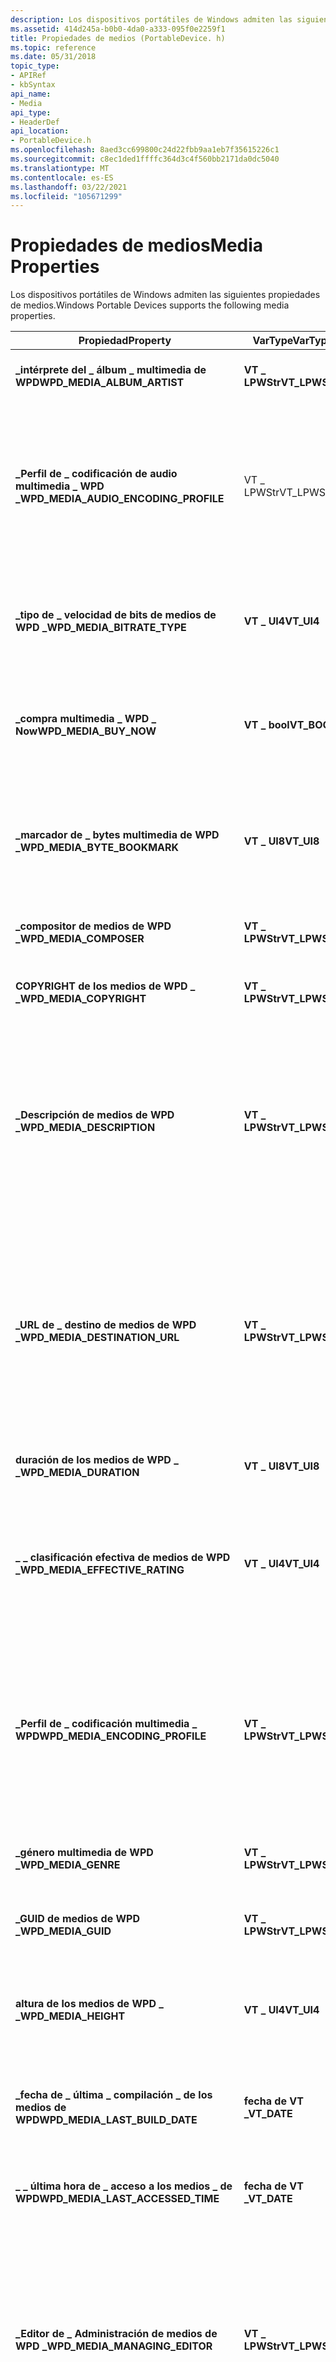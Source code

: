 ```yaml
---
description: Los dispositivos portátiles de Windows admiten las siguientes propiedades de medios.
ms.assetid: 414d245a-b0b0-4da0-a333-095f0e2259f1
title: Propiedades de medios (PortableDevice. h)
ms.topic: reference
ms.date: 05/31/2018
topic_type:
- APIRef
- kbSyntax
api_name:
- Media
api_type:
- HeaderDef
api_location:
- PortableDevice.h
ms.openlocfilehash: 8aed3cc699800c24d22fbb9aa1eb7f35615226c1
ms.sourcegitcommit: c8ec1ded1ffffc364d3c4f560bb2171da0dc5040
ms.translationtype: MT
ms.contentlocale: es-ES
ms.lasthandoff: 03/22/2021
ms.locfileid: "105671299"
---
```

# <a name="media-properties"></a><span data-ttu-id="57e78-103">Propiedades de medios</span><span class="sxs-lookup"><span data-stu-id="57e78-103">Media Properties</span></span>

<span data-ttu-id="57e78-104">Los dispositivos portátiles de Windows admiten las siguientes propiedades de medios.</span><span class="sxs-lookup"><span data-stu-id="57e78-104">Windows Portable Devices supports the following media properties.</span></span>



| <span data-ttu-id="57e78-105">Propiedad</span><span class="sxs-lookup"><span data-stu-id="57e78-105">Property</span></span>                                                                                                                 | <span data-ttu-id="57e78-106">VarType</span><span class="sxs-lookup"><span data-stu-id="57e78-106">VarType</span></span>        | <span data-ttu-id="57e78-107">Descripción</span><span class="sxs-lookup"><span data-stu-id="57e78-107">Description</span></span>                                                                                                                                                                                                                                                                                                    |
|--------------------------------------------------------------------------------------------------------------------------|----------------|----------------------------------------------------------------------------------------------------------------------------------------------------------------------------------------------------------------------------------------------------------------------------------------------------------------|
| <span data-ttu-id="57e78-108">**\_intérprete del \_ álbum \_ multimedia de WPD**</span><span class="sxs-lookup"><span data-stu-id="57e78-108">**WPD\_MEDIA\_ALBUM\_ARTIST**</span></span>                                                                                            | <span data-ttu-id="57e78-109">**VT \_ LPWStr**</span><span class="sxs-lookup"><span data-stu-id="57e78-109">**VT\_LPWSTR**</span></span> | <span data-ttu-id="57e78-110">Cadena que identifica el artista que realiza el medio.</span><span class="sxs-lookup"><span data-stu-id="57e78-110">A string that identifies the artist performing the media.</span></span>                                                                                                                                                                                                                                                      |
| <span data-ttu-id="57e78-111">**\_Perfil de \_ codificación de audio multimedia \_ WPD \_**</span><span class="sxs-lookup"><span data-stu-id="57e78-111">**WPD\_MEDIA\_AUDIO\_ENCODING\_PROFILE**</span></span>                                                                                 | <span data-ttu-id="57e78-112">VT \_ LPWStr</span><span class="sxs-lookup"><span data-stu-id="57e78-112">VT\_LPWSTR</span></span>     | <span data-ttu-id="57e78-113">Cadena que especifica un perfil de codificación.</span><span class="sxs-lookup"><span data-stu-id="57e78-113">A string that specifies an encoding profile.</span></span> <span data-ttu-id="57e78-114">Los códecs multimedia se pueden codificar de acuerdo con un perfil, que define un algoritmo de codificación determinado o un proceso de optimización.</span><span class="sxs-lookup"><span data-stu-id="57e78-114">Media codecs may be encoded in accordance with a profile, which defines a particular encoding algorithm or optimization process.</span></span>                                                                                                                                  |
| <span data-ttu-id="57e78-115">**\_tipo de \_ velocidad de bits de medios de WPD \_**</span><span class="sxs-lookup"><span data-stu-id="57e78-115">**WPD\_MEDIA\_BITRATE\_TYPE**</span></span>                                                                                            | <span data-ttu-id="57e78-116">**VT \_ UI4**</span><span class="sxs-lookup"><span data-stu-id="57e78-116">**VT\_UI4**</span></span>    | <span data-ttu-id="57e78-117">Una enumeración de [**\_ \_ tipos de velocidad**](wpd-bitrate-types.md) de bits de WPD que califica la velocidad de bits de los datos de audio o de vídeo.</span><span class="sxs-lookup"><span data-stu-id="57e78-117">A [**WPD\_BITRATE\_TYPES**](wpd-bitrate-types.md) enumeration that further qualifies the bit rate of audio or video data.</span></span>                                                                                                                                                                                     |
| <span data-ttu-id="57e78-118">**\_compra multimedia \_ WPD \_ Now**</span><span class="sxs-lookup"><span data-stu-id="57e78-118">**WPD\_MEDIA\_BUY\_NOW**</span></span>                                                                                                 | <span data-ttu-id="57e78-119">**VT \_ bool**</span><span class="sxs-lookup"><span data-stu-id="57e78-119">**VT\_BOOL**</span></span>   | <span data-ttu-id="57e78-120">Valor booleano que especifica si el usuario desea comprar el contenido la próxima vez que se realiza una conexión a Internet.</span><span class="sxs-lookup"><span data-stu-id="57e78-120">A Boolean value that specifies whether the user wants to buy the content the next time an Internet connection is made.</span></span>                                                                                                                                                                                         |
| <span data-ttu-id="57e78-121">**\_marcador de \_ bytes multimedia de WPD \_**</span><span class="sxs-lookup"><span data-stu-id="57e78-121">**WPD\_MEDIA\_BYTE\_BOOKMARK**</span></span>                                                                                           | <span data-ttu-id="57e78-122">**VT \_ UI8**</span><span class="sxs-lookup"><span data-stu-id="57e78-122">**VT\_UI8**</span></span>    | <span data-ttu-id="57e78-123">Especifica un marcador (un desplazamiento de bytes basado en cero) que corresponde a la última posición reproducida o visualizada en el medio determinado.</span><span class="sxs-lookup"><span data-stu-id="57e78-123">Specifies a bookmark (a zero-based byte offset) that corresponds to the last position played or viewed on the given media.</span></span>                                                                                                                                                                                     |
| <span data-ttu-id="57e78-124">**\_compositor de medios de WPD \_**</span><span class="sxs-lookup"><span data-stu-id="57e78-124">**WPD\_MEDIA\_COMPOSER**</span></span>                                                                                                 | <span data-ttu-id="57e78-125">**VT \_ LPWStr**</span><span class="sxs-lookup"><span data-stu-id="57e78-125">**VT\_LPWSTR**</span></span> | <span data-ttu-id="57e78-126">Compositor, si el compositor y el rendimiento son diferentes.</span><span class="sxs-lookup"><span data-stu-id="57e78-126">The composer, if the composer and performer are different.</span></span>                                                                                                                                                                                                                                                     |
| <span data-ttu-id="57e78-127">**COPYRIGHT de los medios de WPD \_ \_**</span><span class="sxs-lookup"><span data-stu-id="57e78-127">**WPD\_MEDIA\_COPYRIGHT**</span></span>                                                                                                | <span data-ttu-id="57e78-128">**VT \_ LPWStr**</span><span class="sxs-lookup"><span data-stu-id="57e78-128">**VT\_LPWSTR**</span></span> | <span data-ttu-id="57e78-129">Cadena que proporciona información de copyright sobre el objeto.</span><span class="sxs-lookup"><span data-stu-id="57e78-129">A string that provides copyright information about the object.</span></span>                                                                                                                                                                                                                                                 |
| <span data-ttu-id="57e78-130"><span id="wpd_media_description"></span><span id="WPD_MEDIA_DESCRIPTION"></span>**\_Descripción de medios de WPD \_**</span><span class="sxs-lookup"><span data-stu-id="57e78-130"><span id="wpd_media_description"></span><span id="WPD_MEDIA_DESCRIPTION"></span>**WPD\_MEDIA\_DESCRIPTION**</span></span>              | <span data-ttu-id="57e78-131">**VT \_ LPWStr**</span><span class="sxs-lookup"><span data-stu-id="57e78-131">**VT\_LPWSTR**</span></span> | <span data-ttu-id="57e78-132">Descripción del objeto especificado. En los casos en los que la propiedad de [ \_ \_ \_ subdescripción](/windows) de los medios de WPD puede describir un solo elemento de contenido, esta propiedad describirá una colección de medios relacionados.</span><span class="sxs-lookup"><span data-stu-id="57e78-132">A description for the given object.Where the [WPD\_MEDIA\_SUB\_DESCRIPTION](/windows) property may describe a single piece of content, this property will describe a collection of related media.</span></span><br/>                                                                                 |
| <span data-ttu-id="57e78-133">**\_URL de \_ destino de medios de WPD \_**</span><span class="sxs-lookup"><span data-stu-id="57e78-133">**WPD\_MEDIA\_DESTINATION\_URL**</span></span>                                                                                         | <span data-ttu-id="57e78-134">**VT \_ LPWStr**</span><span class="sxs-lookup"><span data-stu-id="57e78-134">**VT\_LPWSTR**</span></span> | <span data-ttu-id="57e78-135">Cadena terminada en un valor nulo que indica la dirección URL de un objeto.</span><span class="sxs-lookup"><span data-stu-id="57e78-135">A null-terminated, human-readable string indicating the URL for an object.</span></span> <span data-ttu-id="57e78-136">Esta dirección URL identifica el contenido que aparecerá si el usuario hace clic en el objeto. Los objetos **Mediacast** suelen usar esta propiedad para especificar la ubicación de la información relacionada.</span><span class="sxs-lookup"><span data-stu-id="57e78-136">This URL identifies the content that will appear if the user clicks on the object.**Mediacast** objects often use this property to specify the location of related information.</span></span><br/>                                          |
| <span data-ttu-id="57e78-137">**duración de los medios de WPD \_ \_**</span><span class="sxs-lookup"><span data-stu-id="57e78-137">**WPD\_MEDIA\_DURATION**</span></span>                                                                                                 | <span data-ttu-id="57e78-138">**VT \_ UI8**</span><span class="sxs-lookup"><span data-stu-id="57e78-138">**VT\_UI8**</span></span>    | <span data-ttu-id="57e78-139">La duración del contenido, en milisegundos.</span><span class="sxs-lookup"><span data-stu-id="57e78-139">The duration of the content, in milliseconds.</span></span>                                                                                                                                                                                                                                                                  |
| <span data-ttu-id="57e78-140">**\_ \_ clasificación efectiva de medios de WPD \_**</span><span class="sxs-lookup"><span data-stu-id="57e78-140">**WPD\_MEDIA\_EFFECTIVE\_RATING**</span></span>                                                                                        | <span data-ttu-id="57e78-141">**VT \_ UI4**</span><span class="sxs-lookup"><span data-stu-id="57e78-141">**VT\_UI4**</span></span>    | <span data-ttu-id="57e78-142">Número comprendido entre 1 y 100, ambos inclusive, que clasifica el contenido, donde 1 es el valor más bajo.</span><span class="sxs-lookup"><span data-stu-id="57e78-142">A number between 1 and 100, inclusive, that rates the content, where 1 is the lowest value.</span></span> <span data-ttu-id="57e78-143">Este valor se basa en las estadísticas de uso que el usuario no establece explícitamente.</span><span class="sxs-lookup"><span data-stu-id="57e78-143">This value is based on usage statistics that are not set explicitly by the user.</span></span>                                                                                                                                   |
| <span data-ttu-id="57e78-144">**\_Perfil de \_ codificación multimedia \_ WPD**</span><span class="sxs-lookup"><span data-stu-id="57e78-144">**WPD\_MEDIA\_ENCODING\_PROFILE**</span></span>                                                                                        | <span data-ttu-id="57e78-145">**VT \_ LPWStr**</span><span class="sxs-lookup"><span data-stu-id="57e78-145">**VT\_LPWSTR**</span></span> | <span data-ttu-id="57e78-146">Un nombre de perfil, tal y como lo define el códec determinado que se utiliza.</span><span class="sxs-lookup"><span data-stu-id="57e78-146">A profile name, as defined by the particular codec that is used.</span></span> <span data-ttu-id="57e78-147">Si el códec no requiere un nombre de perfil específico, en su lugar debe especificar la información de audio en las propiedades adecuadas.</span><span class="sxs-lookup"><span data-stu-id="57e78-147">If the codec does not require a specific profile name, you should instead specify audio information in the appropriate properties.</span></span>                                                                                                            |
| <span data-ttu-id="57e78-148">**\_género multimedia de WPD \_**</span><span class="sxs-lookup"><span data-stu-id="57e78-148">**WPD\_MEDIA\_GENRE**</span></span>                                                                                                    | <span data-ttu-id="57e78-149">**VT \_ LPWStr**</span><span class="sxs-lookup"><span data-stu-id="57e78-149">**VT\_LPWSTR**</span></span> | <span data-ttu-id="57e78-150">Cadena terminada en un valor nulo que indica el género al que pertenece este medio.</span><span class="sxs-lookup"><span data-stu-id="57e78-150">A null-terminated, human-readable string indicating the genre to which this media belongs.</span></span>                                                                                                                                                                                                                     |
| <span data-ttu-id="57e78-151">**\_GUID de medios de WPD \_**</span><span class="sxs-lookup"><span data-stu-id="57e78-151">**WPD\_MEDIA\_GUID**</span></span>                                                                                                     | <span data-ttu-id="57e78-152">**VT \_ LPWStr**</span><span class="sxs-lookup"><span data-stu-id="57e78-152">**VT\_LPWSTR**</span></span> | <span data-ttu-id="57e78-153">Especifica un identificador único global (GUID) de 128 bits.</span><span class="sxs-lookup"><span data-stu-id="57e78-153">Specifies a 128-bit globally unique identifier (GUID).</span></span>                                                                                                                                                                                                                                                         |
| <span data-ttu-id="57e78-154"><span id="wpd_media_height"></span><span id="WPD_MEDIA_HEIGHT"></span>**altura de los medios de WPD \_ \_**</span><span class="sxs-lookup"><span data-stu-id="57e78-154"><span id="wpd_media_height"></span><span id="WPD_MEDIA_HEIGHT"></span>**WPD\_MEDIA\_HEIGHT**</span></span>                             | <span data-ttu-id="57e78-155">**VT \_ UI4**</span><span class="sxs-lookup"><span data-stu-id="57e78-155">**VT\_UI4**</span></span>    | <span data-ttu-id="57e78-156">Valor que especifica el alto del recurso principal (normalmente, un vídeo o una imagen), en píxeles.</span><span class="sxs-lookup"><span data-stu-id="57e78-156">A value that specifies the height of the main resource (typically, a video or image), in pixels.</span></span> <span data-ttu-id="57e78-157">Vea [el \_ \_ ancho del medio de WPD](/windows).</span><span class="sxs-lookup"><span data-stu-id="57e78-157">See [WPD\_MEDIA\_WIDTH](/windows).</span></span>                                                                                                                                                                    |
| <span data-ttu-id="57e78-158">**\_fecha de \_ última \_ compilación \_ de los medios de WPD**</span><span class="sxs-lookup"><span data-stu-id="57e78-158">**WPD\_MEDIA\_LAST\_BUILD\_DATE**</span></span>                                                                                        | <span data-ttu-id="57e78-159">**fecha de VT \_**</span><span class="sxs-lookup"><span data-stu-id="57e78-159">**VT\_DATE**</span></span>   | <span data-ttu-id="57e78-160">Fecha que especifica la última vez que se modificó o editó una serie de un mediacast.</span><span class="sxs-lookup"><span data-stu-id="57e78-160">A date specifying the last time a series in a mediacast was changed or edited.</span></span>                                                                                                                                                                                                                                 |
| <span data-ttu-id="57e78-161">**\_ \_ última hora de \_ acceso a los medios \_ de WPD**</span><span class="sxs-lookup"><span data-stu-id="57e78-161">**WPD\_MEDIA\_LAST\_ACCESSED\_TIME**</span></span>                                                                                     | <span data-ttu-id="57e78-162">**fecha de VT \_**</span><span class="sxs-lookup"><span data-stu-id="57e78-162">**VT\_DATE**</span></span>   | <span data-ttu-id="57e78-163">Valor que especifica la fecha y la hora en que se produjo el último acceso al elemento multimedia en el dispositivo.</span><span class="sxs-lookup"><span data-stu-id="57e78-163">A value that specifies the date and time that the media was last accessed on the device.</span></span>                                                                                                                                                                                                                       |
| <span data-ttu-id="57e78-164">**\_Editor de \_ Administración de medios de WPD \_**</span><span class="sxs-lookup"><span data-stu-id="57e78-164">**WPD\_MEDIA\_MANAGING\_EDITOR**</span></span>                                                                                         | <span data-ttu-id="57e78-165">**VT \_ LPWStr**</span><span class="sxs-lookup"><span data-stu-id="57e78-165">**VT\_LPWSTR**</span></span> | <span data-ttu-id="57e78-166">Cadena terminada en un valor nulo que se puede leer y que indica la dirección de correo electrónico del editor de administración del medio. Los objetos **Mediacast** suelen usar esta propiedad para especificar el editor de administración de una serie o canal RSS.</span><span class="sxs-lookup"><span data-stu-id="57e78-166">A null-terminated, human-readable string that indicates the e-mail address of the media's managing editor.**Mediacast** objects often use this property to specify the managing editor of an RSS channel or series.</span></span><br/>                                                                                 |
| <span data-ttu-id="57e78-167">**metagénero de multimedia de WPD \_ \_ \_**</span><span class="sxs-lookup"><span data-stu-id="57e78-167">**WPD\_MEDIA\_META\_GENRE**</span></span>                                                                                              | <span data-ttu-id="57e78-168">**VT \_ UI4**</span><span class="sxs-lookup"><span data-stu-id="57e78-168">**VT\_UI4**</span></span>    | <span data-ttu-id="57e78-169">Una enumeración de [**\_ \_ metagéneros de WPD**](wpd-meta-genres.md) que describe el tipo de medio.</span><span class="sxs-lookup"><span data-stu-id="57e78-169">A [**WPD\_META\_GENRES**](wpd-meta-genres.md) enumeration that describes the type of media.</span></span>                                                                                                                                                                                                                   |
| <span data-ttu-id="57e78-170">**\_marcador de \_ objeto \_ multimedia WPD**</span><span class="sxs-lookup"><span data-stu-id="57e78-170">**WPD\_MEDIA\_OBJECT\_BOOKMARK**</span></span>                                                                                         | <span data-ttu-id="57e78-171">**VT \_ LPWStr**</span><span class="sxs-lookup"><span data-stu-id="57e78-171">**VT\_LPWSTR**</span></span> | <span data-ttu-id="57e78-172">Especifica el \_ identificador del objeto WPD \_ para el último objeto que se ha visualizado o reproducido. Esta propiedad se aplica a las listas de reproducción y mediacasts.</span><span class="sxs-lookup"><span data-stu-id="57e78-172">Specifies the WPD\_OBJECT\_ID for the last object viewed or played.This property applies to playlists and mediacasts.</span></span><br/>                                                                                                                                                                               |
| <span data-ttu-id="57e78-173">**\_propietario de medios de WPD \_**</span><span class="sxs-lookup"><span data-stu-id="57e78-173">**WPD\_MEDIA\_OWNER**</span></span>                                                                                                    | <span data-ttu-id="57e78-174">**VT \_ LPWStr**</span><span class="sxs-lookup"><span data-stu-id="57e78-174">**VT\_LPWSTR**</span></span> | <span data-ttu-id="57e78-175">Cadena terminada en un valor nulo que se puede leer y que indica la dirección de correo electrónico del propietario del medio. Los objetos **Mediacast** suelen usar esta propiedad para especificar el propietario de una serie o canal RSS.</span><span class="sxs-lookup"><span data-stu-id="57e78-175">A null-terminated, human-readable string that indicates the e-mail address of the media's owner.**Mediacast** objects often use this property to specify the owner of an RSS channel or series.</span></span><br/>                                                                                                     |
| <span data-ttu-id="57e78-176">**\_ \_ clasificación parental de medios de \_ WPD**</span><span class="sxs-lookup"><span data-stu-id="57e78-176">**WPD\_MEDIA\_PARENTAL\_RATING**</span></span>                                                                                         | <span data-ttu-id="57e78-177">**VT \_ LPWStr**</span><span class="sxs-lookup"><span data-stu-id="57e78-177">**VT\_LPWSTR**</span></span> | <span data-ttu-id="57e78-178">Cadena terminada en un valor nulo que se puede leer y que indica la clasificación parental del archivo multimedia.</span><span class="sxs-lookup"><span data-stu-id="57e78-178">A null-terminated, human-readable string that indicates the parental rating of the media file.</span></span> <span data-ttu-id="57e78-179">Normalmente, se trata de una clasificación de la Asociación de fotografías de América (MPAA).</span><span class="sxs-lookup"><span data-stu-id="57e78-179">This is typically a Motion Picture Association of America (MPAA) rating.</span></span>                                                                                                                                        |
| <span data-ttu-id="57e78-180">**\_fecha de \_ lanzamiento de medios de WPD \_**</span><span class="sxs-lookup"><span data-stu-id="57e78-180">**WPD\_MEDIA\_RELEASE\_DATE**</span></span>                                                                                            | <span data-ttu-id="57e78-181">**fecha de VT \_**</span><span class="sxs-lookup"><span data-stu-id="57e78-181">**VT\_DATE**</span></span>   | <span data-ttu-id="57e78-182">Fecha en que el contenido se liberó originalmente.</span><span class="sxs-lookup"><span data-stu-id="57e78-182">The date that the content was originally released.</span></span>                                                                                                                                                                                                                                                             |
| <span data-ttu-id="57e78-183">**\_velocidad de \_ muestra \_ multimedia de WPD**</span><span class="sxs-lookup"><span data-stu-id="57e78-183">**WPD\_MEDIA\_SAMPLE\_RATE**</span></span>                                                                                             | <span data-ttu-id="57e78-184">**VT \_ UI4**</span><span class="sxs-lookup"><span data-stu-id="57e78-184">**VT\_UI4**</span></span>    | <span data-ttu-id="57e78-185">La velocidad de muestra de codificación, en muestras por segundo, para el contenido.</span><span class="sxs-lookup"><span data-stu-id="57e78-185">The encoding sample rate, in samples per second, for the content.</span></span>                                                                                                                                                                                                                                              |
| <span data-ttu-id="57e78-186">**recuento de omisiones de medios de WPD \_ \_ \_**</span><span class="sxs-lookup"><span data-stu-id="57e78-186">**WPD\_MEDIA\_SKIP\_COUNT**</span></span>                                                                                              | <span data-ttu-id="57e78-187">**VT \_ UI4**</span><span class="sxs-lookup"><span data-stu-id="57e78-187">**VT\_UI4**</span></span>    | <span data-ttu-id="57e78-188">Número total de veces que este medio se puso en cola para la reproducción, pero el usuario lo omitió explícitamente.</span><span class="sxs-lookup"><span data-stu-id="57e78-188">The total number of times this media was queued for playback, but explicitly skipped by the user.</span></span> <span data-ttu-id="57e78-189">Se puede usar para calcular automáticamente una clasificación de usuario o modificar las reglas de actualización de contenido.</span><span class="sxs-lookup"><span data-stu-id="57e78-189">This may be used to automatically calculate a user rating or modify content updating rules.</span></span>                                                                                                                  |
| <span data-ttu-id="57e78-190">**\_URL de \_ origen de medios de WPD \_**</span><span class="sxs-lookup"><span data-stu-id="57e78-190">**WPD\_MEDIA\_SOURCE\_URL**</span></span>                                                                                              | <span data-ttu-id="57e78-191">**VT \_ LPWStr**</span><span class="sxs-lookup"><span data-stu-id="57e78-191">**VT\_LPWSTR**</span></span> | <span data-ttu-id="57e78-192">Cadena terminada en un valor nulo que se puede leer y que indica la dirección URL de origen de los medios especificados. Los objetos **Mediacast** suelen usar esta propiedad para especificar dónde se originó el contenido.</span><span class="sxs-lookup"><span data-stu-id="57e78-192">A null-terminated, human-readable string that indicates the source URL for the given media.**Mediacast** objects often use this property to specify where the content originated.</span></span><br/>                                                                                                                   |
| <span data-ttu-id="57e78-193">**\_clasificación de media \_ Star \_ de WPD**</span><span class="sxs-lookup"><span data-stu-id="57e78-193">**WPD\_MEDIA\_STAR\_RATING**</span></span>                                                                                             | <span data-ttu-id="57e78-194">**VT \_ UI4**</span><span class="sxs-lookup"><span data-stu-id="57e78-194">**VT\_UI4**</span></span>    | <span data-ttu-id="57e78-195">Número comprendido entre 0 y 5 que califica el contenido, donde 0 es sin puntuación, 1 es la clasificación más baja y 5 es la clasificación más alta.</span><span class="sxs-lookup"><span data-stu-id="57e78-195">A number between 0 and 5 that rates the content, where 0 is unrated, 1 is the lowest rating, and 5 is the highest rating.</span></span> <span data-ttu-id="57e78-196">El usuario escribe explícitamente este valor.</span><span class="sxs-lookup"><span data-stu-id="57e78-196">This value is entered explicitly by the user.</span></span>                                                                                                                                        |
| <span data-ttu-id="57e78-197"><span id="wpd_media_sub_description"></span><span id="WPD_MEDIA_SUB_DESCRIPTION"></span>**subdescripción de los medios de WPD \_ \_ \_**</span><span class="sxs-lookup"><span data-stu-id="57e78-197"><span id="wpd_media_sub_description"></span><span id="WPD_MEDIA_SUB_DESCRIPTION"></span>**WPD\_MEDIA\_SUB\_DESCRIPTION**</span></span> | <span data-ttu-id="57e78-198">**VT \_ LPWStr**</span><span class="sxs-lookup"><span data-stu-id="57e78-198">**VT\_LPWSTR**</span></span> | <span data-ttu-id="57e78-199">Una descripción subordinada para el objeto especificado.</span><span class="sxs-lookup"><span data-stu-id="57e78-199">A subordinate description for the given object.</span></span> <span data-ttu-id="57e78-200">Esta propiedad se utiliza a menudo para proporcionar información adicional sobre el contenido. En el caso de que la propiedad [ \_ \_ Descripción](/windows) de los medios de WPD pueda describir una colección de medios relacionados, esta propiedad desscribirá un único fragmento de contenido.</span><span class="sxs-lookup"><span data-stu-id="57e78-200">This property is often used to provide additional information about content.Where the [WPD\_MEDIA\_DESCRIPTION](/windows) property may describe a collection of related media, this property will describe a single piece of content.</span></span><br/> |
| <span data-ttu-id="57e78-201"><span id="wpd_media_sub_title"></span><span id="WPD_MEDIA_SUB_TITLE"></span>**subtítulo de medios de WPD \_ \_ \_**</span><span class="sxs-lookup"><span data-stu-id="57e78-201"><span id="wpd_media_sub_title"></span><span id="WPD_MEDIA_SUB_TITLE"></span>**WPD\_MEDIA\_SUB\_TITLE**</span></span>                   | <span data-ttu-id="57e78-202">**VT \_ LPWStr**</span><span class="sxs-lookup"><span data-stu-id="57e78-202">**VT\_LPWSTR**</span></span> | <span data-ttu-id="57e78-203">Un subtítulo para el objeto.</span><span class="sxs-lookup"><span data-stu-id="57e78-203">A subtitle for the object.</span></span> <span data-ttu-id="57e78-204">Si el objeto es un episodio de una serie, sería el título del episodio y el [ \_ \_ título del medio de WPD](/windows) sería el nombre de la serie.</span><span class="sxs-lookup"><span data-stu-id="57e78-204">If the object is an episode title in a series, this would be the episode title, and [WPD\_MEDIA\_TITLE](/windows) would be the series name.</span></span>                                                                                                                                 |
| <span data-ttu-id="57e78-205">**\_ \_ \_ ID. de contenido de suscripción de medios de WPD \_**</span><span class="sxs-lookup"><span data-stu-id="57e78-205">**WPD\_MEDIA\_SUBSCRIPTION\_CONTENT\_ID**</span></span>                                                                                | <span data-ttu-id="57e78-206">**VT \_ LPWStr**</span><span class="sxs-lookup"><span data-stu-id="57e78-206">**VT\_LPWSTR**</span></span> | <span data-ttu-id="57e78-207">IDENTIFICADOR que se utiliza para identificar un elemento de contenido en un servicio de suscripción en línea.</span><span class="sxs-lookup"><span data-stu-id="57e78-207">An ID that is used to identify a piece of content to an online subscription service.</span></span> <span data-ttu-id="57e78-208">Normalmente, el cliente establece este valor en lugar del controlador o dispositivo.</span><span class="sxs-lookup"><span data-stu-id="57e78-208">Typically, this is set by the client rather than the driver or device.</span></span>                                                                                                                                                    |
| <span data-ttu-id="57e78-209">**\_marcador de \_ tiempo de medio de WPD \_**</span><span class="sxs-lookup"><span data-stu-id="57e78-209">**WPD\_MEDIA\_TIME\_BOOKMARK**</span></span>                                                                                           | <span data-ttu-id="57e78-210">**VT \_ UI8**</span><span class="sxs-lookup"><span data-stu-id="57e78-210">**VT\_UI8**</span></span>    | <span data-ttu-id="57e78-211">Especifica un marcador (en milisegundos) que corresponde a la última posición reproducida o visualizada en el medio determinado.</span><span class="sxs-lookup"><span data-stu-id="57e78-211">Specifies a bookmark (in milliseconds) that corresponds to the last position played or viewed on the given media.</span></span>                                                                                                                                                                                              |
| <span data-ttu-id="57e78-212">**\_ \_ tiempo \_ de vida de los medios de WPD \_**</span><span class="sxs-lookup"><span data-stu-id="57e78-212">**WPD\_MEDIA\_TIME\_TO\_LIVE**</span></span>                                                                                           | <span data-ttu-id="57e78-213">**VT \_ UI8**</span><span class="sxs-lookup"><span data-stu-id="57e78-213">**VT\_UI8**</span></span>    | <span data-ttu-id="57e78-214">Especifica el tiempo (en minutos) hasta la siguiente actualización de contenido.</span><span class="sxs-lookup"><span data-stu-id="57e78-214">Specifies the time (in minutes) until the next content update.</span></span>                                                                                                                                                                                                                                                 |
| <span data-ttu-id="57e78-215"><span id="wpd_media_title"></span><span id="WPD_MEDIA_TITLE"></span>**título de los medios de WPD \_ \_**</span><span class="sxs-lookup"><span data-stu-id="57e78-215"><span id="wpd_media_title"></span><span id="WPD_MEDIA_TITLE"></span>**WPD\_MEDIA\_TITLE**</span></span>                                | <span data-ttu-id="57e78-216">**VT \_ LPWStr**</span><span class="sxs-lookup"><span data-stu-id="57e78-216">**VT\_LPWSTR**</span></span> | <span data-ttu-id="57e78-217">Título del contenido.</span><span class="sxs-lookup"><span data-stu-id="57e78-217">The title of the content.</span></span> <span data-ttu-id="57e78-218">Si el objeto es un episodio de una serie, sería el título de la serie y el [ \_ \_ \_ subtítulo](/windows) de los medios de WPD sería el nombre del episodio.</span><span class="sxs-lookup"><span data-stu-id="57e78-218">If the object is an episode in a series, this would be the series title, and [WPD\_MEDIA\_SUB\_TITLE](/windows) would be the episode name.</span></span>                                                                                                                               |
| <span data-ttu-id="57e78-219">**\_velocidad de \_ bits total de medios de WPD \_**</span><span class="sxs-lookup"><span data-stu-id="57e78-219">**WPD\_MEDIA\_TOTAL\_BITRATE**</span></span>                                                                                           | <span data-ttu-id="57e78-220">**VT \_ UI4**</span><span class="sxs-lookup"><span data-stu-id="57e78-220">**VT\_UI4**</span></span>    | <span data-ttu-id="57e78-221">Velocidad de bits del objeto.</span><span class="sxs-lookup"><span data-stu-id="57e78-221">The bit rate of the object.</span></span>                                                                                                                                                                                                                                                                                    |
| <span data-ttu-id="57e78-222">**recuento de uso de medios de WPD \_ \_ \_**</span><span class="sxs-lookup"><span data-stu-id="57e78-222">**WPD\_MEDIA\_USE\_COUNT**</span></span>                                                                                               | <span data-ttu-id="57e78-223">**VT \_ UI4**</span><span class="sxs-lookup"><span data-stu-id="57e78-223">**VT\_UI4**</span></span>    | <span data-ttu-id="57e78-224">Número total de veces que este medio se ha reproducido o visualizado en el dispositivo.</span><span class="sxs-lookup"><span data-stu-id="57e78-224">The total number of times this media has been played or viewed on the device.</span></span>                                                                                                                                                                                                                                  |
| <span data-ttu-id="57e78-225">**\_ \_ \_ clasificación efectiva del usuario \_ de los medios de WPD**</span><span class="sxs-lookup"><span data-stu-id="57e78-225">**WPD\_MEDIA\_USER\_EFFECTIVE\_RATING**</span></span>                                                                                  | <span data-ttu-id="57e78-226">**VT \_ UI4**</span><span class="sxs-lookup"><span data-stu-id="57e78-226">**VT\_UI4**</span></span>    | <span data-ttu-id="57e78-227">Un número entre 1 y 100 que califica este contenido, siendo 1 el más bajo.</span><span class="sxs-lookup"><span data-stu-id="57e78-227">A number between 1 and 100 that rates this content, with 1 being the lowest.</span></span> <span data-ttu-id="57e78-228">El usuario establece este valor explícitamente.</span><span class="sxs-lookup"><span data-stu-id="57e78-228">This value is set explicitly by the user.</span></span> <span data-ttu-id="57e78-229">El valor predeterminado es 0, que indica que no se ha establecido este valor.</span><span class="sxs-lookup"><span data-stu-id="57e78-229">The default value is 0, indicating that this value has not been set.</span></span>                                                                                                                    |
| <span data-ttu-id="57e78-230">**webmaster de multimedia de WPD \_ \_**</span><span class="sxs-lookup"><span data-stu-id="57e78-230">**WPD\_MEDIA\_WEBMASTER**</span></span>                                                                                                | <span data-ttu-id="57e78-231">**VT \_ LPWStr**</span><span class="sxs-lookup"><span data-stu-id="57e78-231">**VT\_LPWSTR**</span></span> | <span data-ttu-id="57e78-232">Cadena terminada en un valor nulo que se puede leer y que indica la dirección de correo electrónico del webmaster del medio. Los objetos **Mediacast** suelen usar esta propiedad para especificar el webmaster de una serie o canal RSS.</span><span class="sxs-lookup"><span data-stu-id="57e78-232">A null-terminated, human-readable string that indicates the e-mail address of the media's webmaster.**Mediacast** objects often use this property to specify the webmaster of an RSS channel or series.</span></span><br/>                                                                                             |
| <span data-ttu-id="57e78-233"><span id="wpd_media_width"></span><span id="WPD_MEDIA_WIDTH"></span>**\_ancho de medios de WPD \_**</span><span class="sxs-lookup"><span data-stu-id="57e78-233"><span id="wpd_media_width"></span><span id="WPD_MEDIA_WIDTH"></span>**WPD\_MEDIA\_WIDTH**</span></span>                                | <span data-ttu-id="57e78-234">**VT \_ UI4**</span><span class="sxs-lookup"><span data-stu-id="57e78-234">**VT\_UI4**</span></span>    | <span data-ttu-id="57e78-235">Valor que especifica el ancho del recurso principal (normalmente, un vídeo o una imagen), en píxeles.</span><span class="sxs-lookup"><span data-stu-id="57e78-235">A value that specifies the width of the main resource (typically, a video or image), in pixels.</span></span> <span data-ttu-id="57e78-236">Consulte [ \_ \_ altura](/windows)de los medios de WPD.</span><span class="sxs-lookup"><span data-stu-id="57e78-236">See [WPD\_MEDIA\_HEIGHT](/windows).</span></span>                                                                                                                                                                   |
| <span data-ttu-id="57e78-237">**\_intérprete multimedia de WPD \_**</span><span class="sxs-lookup"><span data-stu-id="57e78-237">**WPD\_MEDIA\_ARTIST**</span></span>                                                                                                   | <span data-ttu-id="57e78-238">**VT \_ LPWStr**</span><span class="sxs-lookup"><span data-stu-id="57e78-238">**VT\_LPWSTR**</span></span> | <span data-ttu-id="57e78-239">Valor que identifica el intérprete multimedia.</span><span class="sxs-lookup"><span data-stu-id="57e78-239">A value that identifies the media artist.</span></span>                                                                                                                                                                                                                                                                      |



 

## <a name="requirements"></a><span data-ttu-id="57e78-240">Requisitos</span><span class="sxs-lookup"><span data-stu-id="57e78-240">Requirements</span></span>



| <span data-ttu-id="57e78-241">Requisito</span><span class="sxs-lookup"><span data-stu-id="57e78-241">Requirement</span></span> | <span data-ttu-id="57e78-242">Value</span><span class="sxs-lookup"><span data-stu-id="57e78-242">Value</span></span> |
|-------------------|---------------------------------------------------------------------------------------------|
| <span data-ttu-id="57e78-243">Encabezado</span><span class="sxs-lookup"><span data-stu-id="57e78-243">Header</span></span><br/> | <dl> <span data-ttu-id="57e78-244"><dt>PortableDevice. h</dt></span><span class="sxs-lookup"><span data-stu-id="57e78-244"><dt>PortableDevice.h</dt></span></span> </dl> |



## <a name="see-also"></a><span data-ttu-id="57e78-245">Vea también</span><span class="sxs-lookup"><span data-stu-id="57e78-245">See also</span></span>

<dl> <dt>

[<span data-ttu-id="57e78-246">**Propiedades y atributos de WPD**</span><span class="sxs-lookup"><span data-stu-id="57e78-246">**WPD Properties and Attributes**</span></span>](properties-and-attributes.md)
</dt> </dl>

 

